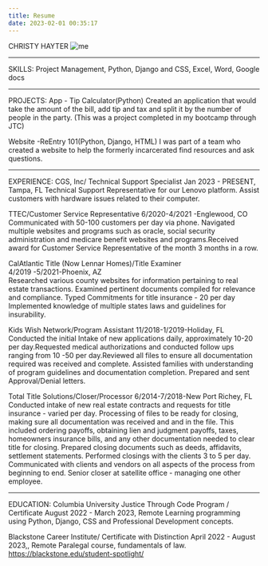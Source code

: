 ```yaml
---
title: Resume
date: 2023-02-01 00:35:17
---
```


CHRISTY HAYTER
![me](/Post-Asset-Folder/IMG_0939.JPG)


____________________________________________________________________
SKILLS:
Project Management, Python, Django and CSS, Excel, Word, Google docs

____________________________________________________________________
PROJECTS:
App - Tip Calculator(Python) 
Created an application that would take the amount of the bill, add tip and tax and split it by the number of people in the party. (This was a project completed in my bootcamp through JTC)

Website -ReEntry 101(Python, Django, HTML)
I was part of a team who created a website to help the formerly incarcerated find resources and ask questions.

____________________________________________________________________
EXPERIENCE:
CGS, Inc/ Technical Support Specialist
Jan 2023 - PRESENT,  Tampa, FL
Technical Support Representative for our Lenovo platform.  Assist customers with hardware issues related to their computer.


TTEC/Customer Service Representative						6/2020-4/2021 -Englewood, CO		 
Communicated with 50-100 customers per day via phone.
Navigated multiple websites and programs such as oracle, social security administration and medicare benefit websites and programs.Received award for Customer Service Representative of the month 3 months in a row.


CalAtlantic Title (Now Lennar Homes)/Title Examiner			
4/2019 -5/2021-Phoenix, AZ		 					
Researched various county websites for information pertaining to real estate transactions. Examined pertinent documents compiled for relevance and compliance. Typed Commitments for title insurance - 20 per day Implemented knowledge of multiple states laws and guidelines for insurability.


Kids Wish Network/Program Assistant				 	11/2018-1/2019-Holiday, FL
Conducted the initial Intake of new applications daily, approximately 10-20 per day.Requested medical authorizations and conducted follow ups ranging from 10 -50 per day.Reviewed all files to ensure all documentation required was received and complete. Assisted families with understanding of program guidelines and documentation completion. Prepared and sent Approval/Denial letters.


Total Title Solutions/Closer/Processor					6/2014-7/2018-New Port Richey, FL
Conducted intake of new real estate contracts and requests for title insurance - varied per day. Processing of files to be ready for closing, making sure all documentation was received and and in the file. This included ordering payoffs, obtaining lien and judgment payoffs, taxes, homeowners insurance bills, and any other documentation needed to clear title for closing. Prepared closing documents such as deeds, affidavits, settlement statements. Performed closings with the clients 3 to 5 per day. Communicated with clients and vendors on all aspects of the process from beginning to end. Senior closer at satellite office - managing one other employee.

____________________________________________________________________
EDUCATION:
Columbia University Justice Through Code Program / Certificate
August 2022 - March 2023,  Remote
Learning programming using Python, Django, CSS and Professional Development concepts.

Blackstone Career Institute/ Certificate with Distinction
April 2022 - August 2023,,  Remote
Paralegal course, fundamentals of law.
https://blackstone.edu/student-spotlight/

